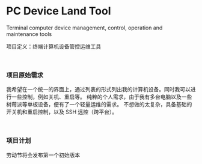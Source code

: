 # PC Device Land Tool

Terminal computer device management, control, operation and maintenance tools

项目定义：终端计算机设备管控运维工具

<br>

### **项目原始需求**

我希望在一个统一的界面上，通过列表的形式列出我的计算机设备。同时我可以进行一些控制，例如关机、重启等。
纯粹的个人需求，由于我有多台电脑以及一些树莓派等单板设备，便有了一个轻量运维的需求。
不想做的太复杂，具备基础的开关机和重启控制，以及 SSH 远控（跨平台）。

<br>

### **项目计划**

劳动节将会发布第一个初始版本
